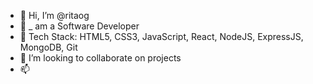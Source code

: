 - 👋 Hi, I’m @ritaog
- 👀 _ am a Software Developer
- 🌱 Tech Stack: HTML5, CSS3, JavaScript, React, NodeJS, ExpressJS, MongoDB, Git
- 💞️ I’m looking to collaborate on projects
- 📫 

<!---
ritaog/ritaog is a ✨ special ✨ repository because its `README.md` (this file) appears on your GitHub profile.
You can click the Preview link to take a look at your changes.
--->
